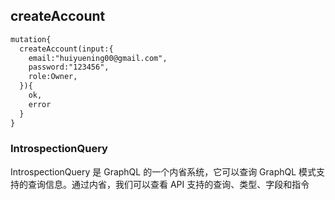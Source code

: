 ## createAccount

```txt
mutation{
  createAccount(input:{
    email:"huiyuening00@gmail.com",
    password:"123456",
    role:Owner,
  }){
    ok,
    error
  }
}
```

### IntrospectionQuery

IntrospectionQuery 是 GraphQL 的一个内省系统，它可以查询 GraphQL 模式支持的查询信息。通过内省，我们可以查看 API 支持的查询、类型、字段和指令
